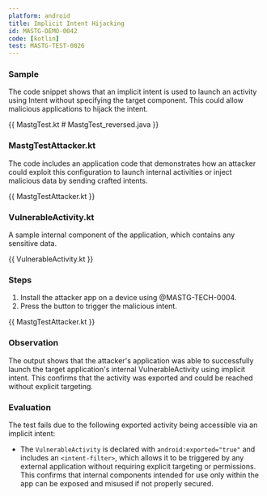 ```yaml
---
platform: android
title: Implicit Intent Hijacking
id: MASTG-DEMO-0042
code: [kotlin]
test: MASTG-TEST-0026
---
```


### Sample

The code snippet shows that an implicit intent is used to launch an activity using Intent without specifying the target component. This could allow malicious applications to hijack the intent.

{{ MastgTest.kt # MastgTest_reversed.java }}

### MastgTestAttacker.kt

The code includes an application code that demonstrates how an attacker could exploit this configuration to launch internal activities or inject malicious data by sending crafted intents.

{{ MastgTestAttacker.kt }}

### VulnerableActivity.kt

A sample internal component of the application, which contains any sensitive data.

{{ VulnerableActivity.kt }}

### Steps

1. Install the attacker app on a device using @MASTG-TECH-0004.
2. Press the button to trigger the malicious intent.

{{ MastgTestAttacker.kt }}

### Observation

The output shows that the attacker's application was able to successfully launch the target application's internal VulnerableActivity using implicit intent. This confirms that the activity was exported and could be reached without explicit targeting.

### Evaluation

The test fails due to the following exported activity being accessible via an implicit intent:

- The `VulnerableActivity` is declared with `android:exported="true"` and includes an `<intent-filter>`, which allows it to be triggered by any external application without requiring explicit targeting or permissions. This confirms that internal components intended for use only within the app can be exposed and misused if not properly secured.
